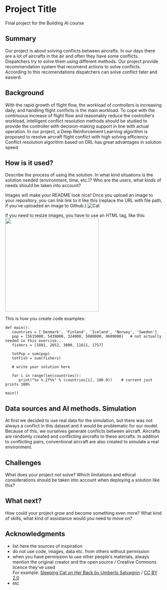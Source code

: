 <!-- This is the markdown template for the final project of the Building AI course, 
created by Reaktor Innovations and University of Helsinki. 
Copy the template, paste it to your GitHub README and edit! -->

# Project Title

Final project for the Building AI course

## Summary

Our project is about solving conflicts between aircrafts. In our days there are a lot of aircrafts in the air and often they have some conflicts. Dispatchers try to solve them using different methods. Our project provide recommendation system that recomend actions to solve conflicts. According to this recomendations dispatchers can solve conflict fater and easierd.

## Background

With the rapid growth of flight flow, the workload of controllers is increasing daily, and
handling flight conflicts is the main workload.  To cope with the continuous increase
of flight flow and reasonably reduce the controller’s workload,
intelligent conflict resolution methods should be studied to
provide the controller with decision-making support in line
with actual operation. In our project, a Deep Reinforcement Learning algorithm is proposed to resolve aircraft flight conflict with high solving efficiency. Conflict
resolution algorithm based on DRL has great advantages in solution speed



## How is it used?

Describe the process of using the solution. In what kind situations is the solution needed (environment, time, etc.)? Who are the users, what kinds of needs should be taken into account?

Images will make your README look nice!
Once you upload an image to your repository, you can link link to it like this (replace the URL with file path, if you've uploaded an image to Github.)
![Cat](https://upload.wikimedia.org/wikipedia/commons/5/5e/Sleeping_cat_on_her_back.jpg)

If you need to resize images, you have to use an HTML tag, like this:
<img src="https://upload.wikimedia.org/wikipedia/commons/5/5e/Sleeping_cat_on_her_back.jpg" width="300">

This is how you create code examples:
```
def main():
   countries = ['Denmark', 'Finland', 'Iceland', 'Norway', 'Sweden']
   pop = [5615000, 5439000, 324000, 5080000, 9609000]   # not actually needed in this exercise...
   fishers = [1891, 2652, 3800, 11611, 1757]

   totPop = sum(pop)
   totFish = sum(fishers)

   # write your solution here

   for i in range(len(countries)):
      print("%s %.2f%%" % (countries[i], 100.0))    # current just prints 100%

main()
```


## Data sources and AI methods. Simulation

At first we decided to use real data for the simulation, but there was not always a conflict in this dataset and it would be problematic for our model. Because of this, we ourselves generate conflicts between aircraft. Aircrafts are randomly created and conflicting aircrafts to these aircrafts. In addition to conflicting pairs, conventional aircraft are also created to simulate a real environment.


## Challenges

What does your project _not_ solve? Which limitations and ethical considerations should be taken into account when deploying a solution like this?

## What next?

How could your project grow and become something even more? What kind of skills, what kind of assistance would you  need to move on? 


## Acknowledgments

* list here the sources of inspiration 
* do not use code, images, data etc. from others without permission
* when you have permission to use other people's materials, always mention the original creator and the open source / Creative Commons licence they've used
  <br>For example: [Sleeping Cat on Her Back by Umberto Salvagnin](https://commons.wikimedia.org/wiki/File:Sleeping_cat_on_her_back.jpg#filelinks) / [CC BY 2.0](https://creativecommons.org/licenses/by/2.0)
* etc
